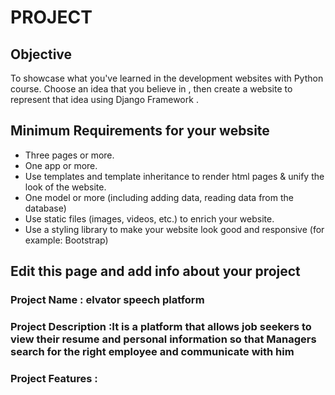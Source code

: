 # PROJECT

## Objective
To showcase what you've learned in the development websites with Python course. Choose an idea that you believe in , then create a website to represent that idea using Django Framework . 

## Minimum Requirements for your website
- Three pages or more.
- One app or more.
- Use templates and template inheritance to render html pages &  unify the look of the website.
- One model or more (including adding data, reading data from the database)
- Use static files (images, videos, etc.) to enrich your website. 
- Use a styling library to make your website look good and responsive (for example: Bootstrap)


## Edit this page and add info about your project 

### Project Name : elvator speech platform


### Project Description :It is a platform that allows job seekers to view their resume and personal information so that Managers search for the right employee and communicate with him


### Project Features :
